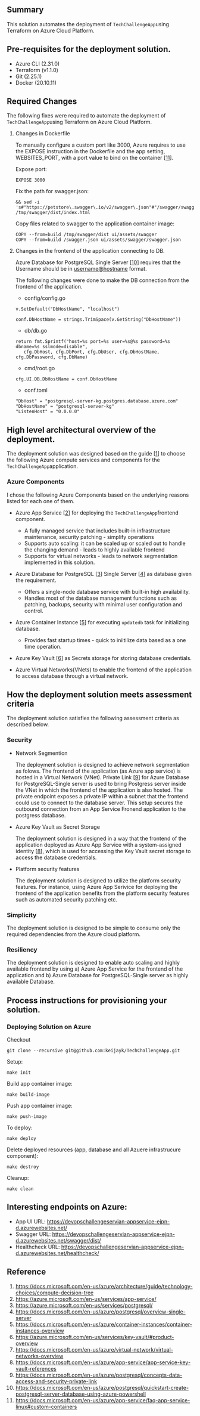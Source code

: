 ## Summary

This solution automates the deployment of `TechChallengeApp`using Terraform on Azure Cloud Platform.

## Pre-requisites for the deployment solution.

* Azure CLI (2.31.0)
* Terraform (v1.1.0)
* Git (2.25.1)
* Docker (20.10.11)

## Required Changes

The following fixes were required to automate the deployment of `TechChallengeApp`using Terraform on Azure Cloud Platform. 

1. Changes in Dockerfile

   To manually configure a custom port like 3000, Azure requires to use the EXPOSE instruction in the Dockerfile and the app setting, WEBSITES_PORT, with a port value to bind on the container [[11](https://docs.microsoft.com/en-us/azure/app-service/faq-app-service-linux#custom-containers)].

   Expose port:

   ```
   EXPOSE 3000
   ```

   Fix the path for swagger.json:
   ```
   && sed -i 's#"https://petstore\.swagger\.io/v2/swagger\.json"#"/swagger/swagger.json"#g' /tmp/swagger/dist/index.html
   ```

   Copy files related to swagger to the application container image:
   ```
   COPY --from=build /tmp/swagger/dist ui/assets/swagger
   COPY --from=build /swagger.json ui/assets/swagger/swagger.json
   ```


2. Changes in the frontend of the application connecting to DB.

   Azure Database for PostgreSQL Single Server [[10](https://docs.microsoft.com/en-us/azure/postgresql/quickstart-create-postgresql-server-database-using-azure-powershell)] requires that the Username should be in <username@hostname> format.

   The following changes were done to make the DB connection from the frontend of the application.

   - config/config.go 

   ```
   v.SetDefault("DbHostName", "localhost")

   conf.DbHostName = strings.TrimSpace(v.GetString("DbHostName"))
   ```

   - db/db.go

   ```
   return fmt.Sprintf("host=%s port=%s user=%s@%s password=%s dbname=%s sslmode=disable",
      cfg.DbHost, cfg.DbPort, cfg.DbUser, cfg.DbHostName, cfg.DbPassword, cfg.DbName)
   ```

   - cmd/root.go

   ```
   cfg.UI.DB.DbHostName = conf.DbHostName
   ```


   - conf.toml

   ```
   "DbHost" = "postgresql-server-kg.postgres.database.azure.com"
   "DbHostName" = "postgresql-server-kg"
   "ListenHost" = "0.0.0.0"
   ```

## High level architectural overview of the deployment.

The deployment solution was designed based on the guide [[1](https://docs.microsoft.com/en-us/azure/architecture/guide/technology-choices/compute-decision-tree)] to choose the following Azure compute services and components for the `TechChallengeApp`application.

### Azure Components
I chose the following Azure Components based on the underlying reasons listed for each one of them.

* Azure App Service [[2](https://azure.microsoft.com/en-us/services/app-service/)] for deploying the `TechChallengeApp`frontend component.
  - A fully managed service that includes built-in infrastructure maintenance, security patching - simplify operations
  - Supports auto scaling: it can be scaled up or scaled out to handle the changing demand - leads to highly available frontend
  - Supports for virtual networks - leads to network segmentation implemented in this solution. 

* Azure Database for PostgreSQL [[3](https://azure.microsoft.com/en-us/services/postgresql/)] Single Server [[4](https://docs.microsoft.com/en-us/azure/postgresql/overview-single-server)] as database given the requirement.
  -  Offers a single-node database service with built-in high availability. 
  -  Handles most of the database management functions such as patching, backups, security with minimal user configuration and control. 

* Azure Container Instance [[5](https://docs.microsoft.com/en-us/azure/container-instances/container-instances-overview)] for executing `updatedb` task for initializing database. 
  - Provides fast startup times - quick to iniitilize  data based as a one time operation.

* Azure Key Vault [[6](https://azure.microsoft.com/en-us/services/key-vault/#product-overview)] as Secrets storage for storing database credentials.
  
* Azure Virtual Networks(VNets) to enable the frontend of the application to access database through a virtual network.

## How the deployment solution meets assessment criteria

The deployment solution satisfies the following assessment criteria as described below. 

### Security

- Network Segmention

  The deployment solution is designed to achieve network segmentation as folows. The frontend of the application (as Azure app service) is hosted in a Virtual Network (VNet). Private Link [[9](https://docs.microsoft.com/en-us/azure/postgresql/concepts-data-access-and-security-private-link)] for Azure Database for PostgreSQL-Single server is used to bring Postgress server inside the VNet in which the frontend of the application is also hosted. The private endpoint exposes a private IP within a subnet that the frontend could use to connect to the database server. This setup secures the outbound connection from an App Service Fronend application to the postgress database. 

- Azure Key Vault as Secret Storage

  The deployment solution is designed in a way that the frontend of the application deployed as Azure App Service with a system-assigned identity [[8](https://docs.microsoft.com/en-us/azure/app-service/app-service-key-vault-references)], which is used for accessing the Key Vault secret storage to access the database credentials.


- Platform security features
  
  The deployment solution is designed to utilize the platform security features. For instance, using Azure App Serivice for deploying the frontend of the application benefits from the platform security features such as automated security patching etc.


### Simplicity
  The deployment solution is designed to be simple to consume only the required dependencies from the Azure cloud platform. 

### Resiliency
  The deployment solution is designed to enable auto scaling and highly available frontend by using a) Azure App Service for the frontend of the application and b) Azure Database for PostgreSQL-Single server as highly available Database.
  

## Process instructions for provisioning your solution.

### Deploying Solution on Azure

Checkout 
```console
git clone --recursive git@github.com:keijayk/TechChallengeApp.git
```

Setup:
```console
make init
```

Build app container image:
```console
make build-image
```

Push app container image:
```console
make push-image
```

To deploy:
```console
make deploy
```

Delete deployed resources (app, database and all Azuere infrastrucure component):
```console
make destroy
```

Cleanup:
```console
make clean
```



## Interesting endpoints on Azure:

- App UI URL: https://devopschallengeservian-appservice-ejpn-d.azurewebsites.net/
- Swagger URL: https://devopschallengeservian-appservice-ejpn-d.azurewebsites.net/swagger/dist/
- Healthcheck URL: https://devopschallengeservian-appservice-ejpn-d.azurewebsites.net/healthcheck/

## Reference
1. https://docs.microsoft.com/en-us/azure/architecture/guide/technology-choices/compute-decision-tree
2. https://azure.microsoft.com/en-us/services/app-service/
3. https://azure.microsoft.com/en-us/services/postgresql/
4. https://docs.microsoft.com/en-us/azure/postgresql/overview-single-server
5. https://docs.microsoft.com/en-us/azure/container-instances/container-instances-overview
6. https://azure.microsoft.com/en-us/services/key-vault/#product-overview
7. https://docs.microsoft.com/en-us/azure/virtual-network/virtual-networks-overview
8. https://docs.microsoft.com/en-us/azure/app-service/app-service-key-vault-references
9. https://docs.microsoft.com/en-us/azure/postgresql/concepts-data-access-and-security-private-link
10. https://docs.microsoft.com/en-us/azure/postgresql/quickstart-create-postgresql-server-database-using-azure-powershell
11. https://docs.microsoft.com/en-us/azure/app-service/faq-app-service-linux#custom-containers
